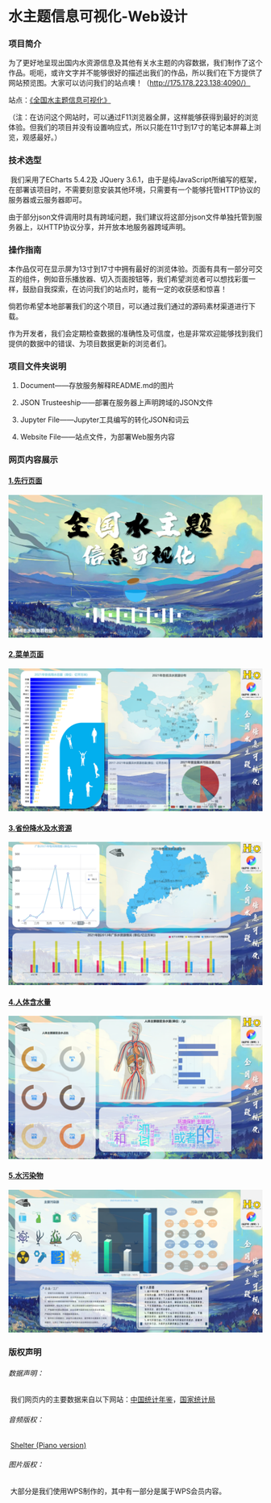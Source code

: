 # 水主题信息可视化-Web设计



### 项目简介

​		为了更好地呈现出国内水资源信息及其他有关水主题的内容数据，我们制作了这个作品。呃呃，或许文字并不能够很好的描述出我们的作品，所以我们在下方提供了网站预览图。大家可以访问我们的站点噢！（http://175.178.223.138:4090/）

站点：[《全国水主题信息可视化》](http://175.178.223.138:4090/)

（注：在访问这个网站时，可以通过F11浏览器全屏，这样能够获得到最好的浏览体验。但我们的项目并没有设置响应式，所以只能在11寸到17寸的笔记本屏幕上浏览，观感最好。）



### 技术选型

​		我们采用了ECharts 5.4.2及 JQuery 3.6.1，由于是纯JavaScript所编写的框架，在部署该项目时，不需要刻意安装其他环境，只需要有一个能够托管HTTP协议的服务器或云服务器即可。

​		由于部分json文件调用时具有跨域问题，我们建议将这部分json文件单独托管到服务器上，以HTTP协议分享，并开放本地服务器跨域声明。



### 操作指南

​       本作品仅可在显示屏为13寸到17寸中拥有最好的浏览体验。页面有具有一部分可交互的组件，例如音乐播放器、切入页面按钮等，我们希望浏览者可以想找彩蛋一样，鼓励自我探索，在访问我们的站点时，能有一定的收获感和惊喜！

​        倘若你希望本地部署我们的这个项目，可以通过我们通过的源码素材渠道进行下载。

​        作为开发者，我们会定期检查数据的准确性及可信度，也是非常欢迎能够找到我们提供的数据中的错误、为项目数据更新的浏览者们。



### 项目文件夹说明

1. Document——存放服务解释README.md的图片

2. JSON Trusteeship——部署在服务器上声明跨域的JSON文件

3. Jupyter File——Jupyter工具编写的转化JSON和词云

4. Website File——站点文件，为部署Web服务内容

   

### 网页内容展示

#### <u>1.先行页面</u>

![01](Document/01.jpg)



#### <u>2.菜单页面</u>

![02](Document/02.jpg)



#### <u>3.省份降水及水资源</u>

![05](Document/05.jpg)



#### <u>4.人体含水量</u>

![03](Document/03.jpg)



#### <u>5.水污染物</u>

![04](Document/04.jpg)



### 版权声明

###### 数据声明：

​		我们网页内的主要数据来自以下网站：[中国统计年鉴](http://www.stats.gov.cn/sj/ndsj/2022/indexch.htm)，[国家统计局](http://www.stats.gov.cn/)

###### 音频版权：	

​		[Shelter (Piano version)](https://y.qq.com/n/ryqq/songDetail/001SMgRn1Y35in)

###### 图片版权：

​		大部分是我们使用WPS制作的，其中有一部分是属于WPS会员内容。
